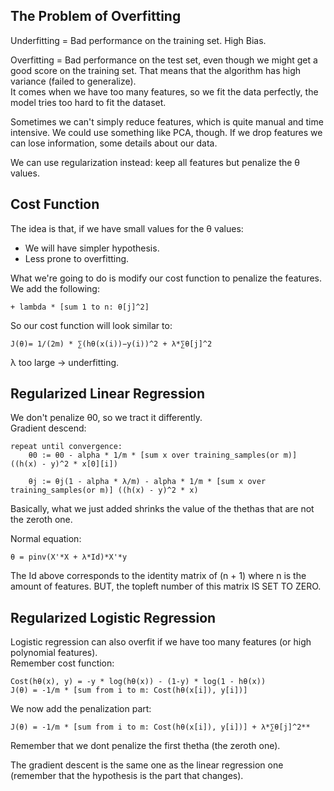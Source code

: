 

## The Problem of Overfitting ##
Underfitting = Bad performance on the training set. High Bias.  

Overfitting = Bad performance on the test set, even though we might get a good score on the training set. That means that the algorithm has high variance (failed to generalize).  
It comes when we have too many features, so we fit the data perfectly, the model tries too hard to fit the dataset.  

Sometimes we can't simply reduce features, which is quite manual and time intensive. We could use something like PCA, though. If we drop features we can lose information, some details about our data.  

We can use regularization instead: keep all features but penalize the θ values.


## Cost Function ##
The idea is that, if we have small values for the θ values:

 * We will have simpler hypothesis.
 * Less prone to overfitting.

What we're going to do is modify our cost function to penalize the features.  
We add the following:
    
    + lambda * [sum 1 to n: θ[j]^2]

So our cost function will look similar to:

    J(θ)= 1/(2m) * ∑(hθ(x(i))−y(i))^2 + λ*∑θ[j]^2

λ too large -> underfitting.


## Regularized Linear Regression ##
We don't penalize θ0, so we tract it differently.  
Gradient descend: 

    repeat until convergence:
        θ0 := θ0 - alpha * 1/m * [sum x over training_samples(or m)] ((h(x) - y)^2 * x[0][i])

        θj := θj(1 - alpha * λ/m) - alpha * 1/m * [sum x over training_samples(or m)] ((h(x) - y)^2 * x)

Basically, what we just added shrinks the value of the thethas that are not the zeroth one. 

Normal equation:  

    θ = pinv(X'*X + λ*Id)*X'*y            
The Id above corresponds to the identity matrix of (n + 1) where n is the amount of features. BUT, the topleft number of this matrix IS SET TO ZERO.


## Regularized Logistic Regression ##
Logistic regression can also overfit if we have too many features (or high polynomial features).  
Remember cost function:

    Cost(hθ(x), y) = -y * log(hθ(x)) - (1-y) * log(1 - hθ(x))
    J(θ) = -1/m * [sum from i to m: Cost(hθ(x[i]), y[i])]

We now add the penalization part:
    
    J(θ) = -1/m * [sum from i to m: Cost(hθ(x[i]), y[i])] + λ*∑θ[j]^2**

Remember that we dont penalize the first thetha (the zeroth one).

The gradient descent is the same one as the linear regression one (remember that the hypothesis is the part that changes).




